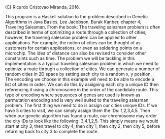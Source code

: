 (C) Ricardo Cristovao Miranda, 2016.

This program is a Haskell solution to the problem described in Genetic Algorithms in 
Java Basics, Lee Jacobson, Burak Kanber, chapter 4, Traveling Salesman.
From the book:
The traveling salesman problem is often described in terms of optimizing a
route through a collection of cities; however, the traveling salesman problem
can be applied to other applications. For example, the notion of cities can be
thought of as customers for certain applications, or even as soldering points on a
microchip. The idea of distance can also be revised to consider other constraints
such as time.
The problem we will be tackling in this implementation is a typical traveling
salesman problem in which we need to optimize a route through a collection of
cities. We can generate a number of random cities in 2D space by setting each city
to a random x, y position.
The encoding we choose in this example will need to be able to encode a list of
cities in order. We can do this by assigning each city a unique ID then referencing
it using a chromosome in the order of the candidate route. This type of encoding
where sequences of genes are used is known as permutation encoding and is very
well suited to the traveling salesman problem.
The first thing we need to do is assign our cities unique IDs. If we have 5 cities to
visit, we can simply assign them the IDs: 1,2,3,4,5. Then when our genetic algorithm
has found a route, our chromosome may order the city IDs to look like the following:
3,4,1,2,5. This simply means we would start at city 3, then travel to city 4, then 
city 1, then city 2, then city 5, before returning back to city 3 to complete the
route.
